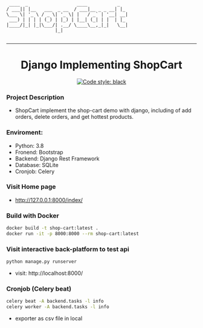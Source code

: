 ```
 ____  _                  ____           _   
/ ___|| |__   ___  _ __  / ___|__ _ _ __| |_ 
\___ \| '_ \ / _ \| '_ \| |   / _` | '__| __|
 ___) | | | | (_) | |_) | |__| (_| | |  | |_ 
|____/|_| |_|\___/| .__/ \____\__,_|_|   \__|
                  |_|                        
                                                                                             
```
---

<h1 align="center">Django Implementing ShopCart</h1>

<p align="center">
<a href="https://github.com/psf/black">
<img alt="Code style: black" src="https://img.shields.io/badge/code%20style-black-000000.svg"></a>
</p>

### Project Description
- ShopCart implement the shop-cart demo with django, including of add orders, delete orders, and get hottest products.

### Enviroment:
- Python: 3.8
- Fronend: Bootstrap
- Backend: Django Rest Framework
- Database: SQLite
- Cronjob: Celery

### Visit Home page
- http://127.0.0.1:8000/index/

### Build with Docker
```bash
docker build -t shop-cart:latest .
docker run -it -p 8000:8000 --rm shop-cart:latest
```

### Visit interactive back-platform to test api
```bash
python manage.py runserver
```
- visit: http://localhost:8000/


### Cronjob (Celery beat)
```bash
celery beat -A backend.tasks -l info
celery worker -A backend.tasks -l info
```
- exporter as csv file in local
